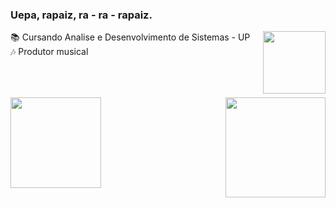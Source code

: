### Uepa, rapaiz, ra - ra - rapaiz.
<a href="https://www.linkedin.com/in/alexandre-philippus-neto-a665611a4/" target="_blank"><img align="right" height="100em" src="https://cdn-icons-png.flaticon.com/512/1383/1383262.png" target="_blank"></a>
📚 Cursando Analise e Desenvolvimento de Sistemas - UP   <br>
🎶 Produtor musical                                     

##
<br><br>
<img align="right" height="160em" src="https://i.gifer.com/origin/90/90eb338d73458490efb0c1df1b696098.gif"/>
<img height="145em" src="https://github-readme-stats.vercel.app/api/top-langs/?username=nethobr&layout=compact&langs_count=7&theme=dark"/>



